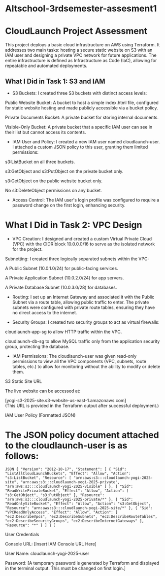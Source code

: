 # Altschool-3rdsemester-assesment1
# CloudLaunch Project Assessment
This project deploys a basic cloud infrastructure on AWS using Terraform. It addresses two main tasks: hosting a secure static website on S3 with an IAM user and designing a private VPC network for future applications. The entire infrastructure is defined as Infrastructure as Code (IaC), allowing for repeatable and automated deployments.

## What I Did in Task 1: S3 and IAM

* S3 Buckets: I created three S3 buckets with distinct access levels:

Public Website Bucket: A bucket to host a simple index.html file, configured for static website hosting and made publicly accessible via a bucket policy.

Private Documents Bucket: A private bucket for storing internal documents.

Visible-Only Bucket: A private bucket that a specific IAM user can see in their list but cannot access its contents.

* IAM User and Policy: I created a new IAM user named cloudlaunch-user. I attached a custom JSON policy to this user, granting them limited permissions:

s3:ListBucket on all three buckets.

s3:GetObject and s3:PutObject on the private bucket only.

s3:GetObject on the public website bucket only.

No s3:DeleteObject permissions on any bucket.

* Access Control: The IAM user's login profile was configured to require a password change on the first login, enhancing security.

# What I Did in Task 2: VPC Design

* VPC Creation: I designed and created a custom Virtual Private Cloud (VPC) with the CIDR block 10.0.0.0/16 to serve as the isolated network for the project.

Subnetting: I created three logically separated subnets within the VPC:

A Public Subnet (10.0.1.0/24) for public-facing services.

A Private Application Subnet (10.0.2.0/24) for app servers.

A Private Database Subnet (10.0.3.0/28) for databases.

* Routing: I set up an Internet Gateway and associated it with the Public Subnet via a route table, allowing public traffic to enter. The private subnets were configured with private route tables, ensuring they have no direct access to the internet.

* Security Groups: I created two security groups to act as virtual firewalls:

cloudlaunch-app-sg to allow HTTP traffic within the VPC.

cloudlaunch-db-sg to allow MySQL traffic only from the application security group, protecting the database.

* IAM Permissions: The cloudlaunch-user was given read-only permissions to view all the VPC components (VPC, subnets, route tables, etc.) to allow for monitoring without the ability to modify or delete them.

S3 Static Site URL

The live website can be accessed at:
<br>

[yogi-s3-2025-site.s3-website-us-east-1.amazonaws.com]
<br>
(This URL is provided in the Terraform output after successful deployment.)

IAM User Policy (Formatted JSON)

# The JSON policy document attached to the cloudlaunch-user is as follows:

`JSON
{
  "Version": "2012-10-17",
  "Statement": [
    {
      "Sid": "ListAllCloudLaunchBuckets",
      "Effect": "Allow",
      "Action": "s3:ListBucket",
      "Resource": [
        "arn:aws:s3:::cloudlaunch-yogi-2025-site",
        "arn:aws:s3:::cloudlaunch-yogi-2025-private",
        "arn:aws:s3:::cloudlaunch-yogi-2025-visible"
      ]
    },
    {
      "Sid": "ReadWritePrivateBucket",
      "Effect": "Allow",
      "Action": [
        "s3:GetObject",
        "s3:PutObject"
      ],
      "Resource": "arn:aws:s3:::cloudlaunch-yogi-2025-private/*"
    },
    {
      "Sid": "ReadOnlySiteBucket",
      "Effect": "Allow",
      "Action": "s3:GetObject",
      "Resource": "arn:aws:s3:::cloudlaunch-yogi-2025-site/*"
    },
    {
      "Sid": "VPCReadOnlyAccess",
      "Effect": "Allow",
      "Action": [
        "ec2:DescribeVpcs",
        "ec2:DescribeSubnets",
        "ec2:DescribeRouteTables",
        "ec2:DescribeSecurityGroups",
        "ec2:DescribeInternetGateways"
      ],
      "Resource": "*"
    }
  ]
}
] `

User Credentials

Console URL: [Insert IAM Console URL Here]

User Name: cloudlaunch-yogi-2025-user

Password: [A temporary password is generated by Terraform and displayed in the terminal output. This must be changed on first login.]
